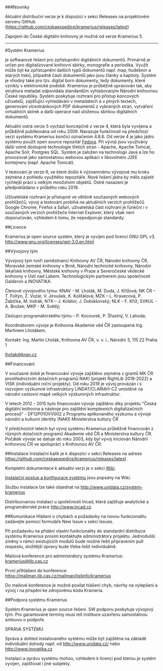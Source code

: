 ###Novinky

Aktuální distribuční verze je k dispozici v sekci Releases na projektovém serveru GitHub (https://github.com/ceskaexpedice/kramerius/releases/latest)

Zapojení do České digitální knihovny je možné od verze Kramerius 5.

----

#Systém Kramerius 

je softwarové řešení pro zpřístupnění digitálních dokumentů. Primárně je určen pro digitalizované knihovní sbírky, monografie a periodika. Využit může být ke zpřístupnění dalších typů dokumentů např. map, hudebnin a starých tisků, případně částí dokumentů jako jsou články a kapitoly. Systém je vhodný také pro tzv. digital born dokumenty, tedy dokumenty, které vznikly v elektronické podobě. Kramerius je průběžně upravován tak, aby struktura metadat odpovídala standardům vyhlašovaným Národní knihovnou České republiky. Systém poskytuje rozhraní pro přístup koncových uživatelů, zajišťující vyhledávání v metadatech a v plných textech, generování vícestránkových PDF dokumentů z vybraných stran, vytváření virtuálních sbírek a další operace nad uloženou sbírkou digitálních dokumentů.

Aktuální ostrá verze 5 vychází koncepčně z verze 4, která byla vyvíjena a průběžně publikována od roku 2009. Navazuje funkčností na předchozí verzi systému Kramerius končící označením 4.8.6. Od verze 4 je jako jádro systému použit open source repozitář [Fedora](http://www.fedora-commons.org). Při vývoji jsou využívány další volně dostupné technologie třetích stran - Apache, Apache Tomcat, Apache Solr, Postgres SQL. Systém je založen na technologii Java a lze ho provozovat jako samostatnou webovou aplikaci v libovolném J2EE kontejneru (např. Apache Tomcat).

V testování je verze 6, ve které došlo k významnému vývojové mu kroku zejména z pohledu využitého repozitáře. Nové řešení jádra by mělo zajistit rychlejší práci s velkým množstvím objektů. Ostré nasazení je předpokládáno v průběhu roku 2019.

Uživatelské rozhraní je přístupné ve většině současných webových prohlížečů, vývoj a testování probíhá na aktuálních verzích prohlížečů Google Chrome, Firefox a Safari, uživatelská část rozhraní je funkční i v současných verzích prohlížeče Internet Explorer, který však není doporučován, vzhledem k tomu, že nepodporuje standardy.

##Licence

Kramerius je open source systém, který je vyvíjen pod licencí GNU GPL v3. http://www.gnu.org/licenses/gpl-3.0.en.html

##Vývojový tým

Vývojový tým tvoří zaměstnanci Knihovny AV ČR, Národní knihovny ČR, Moravské zemské knihovny v Brně, Národní technické knihovny, Národní lékařské knihovny, Městské knihovny v Praze a Severočeské vědecké knihovny v Ústí nad Labem. Technologickým partnerem jsou společnosti Galderon a INOVATIKA.

Členové vývojového týmu:
KNAV - M. Lhoták, M. Duda, J. Křížová; 
NK ČR – T. Foltýn, Z. Vozár, V. Jiroušek, K. Košťálová; 
MZK – L. Kravecová, P. Žabička, M. Indrák; 
NTK – J. Kolátor, J. Dobiášovský; 
NLK – F. Kříž;
SVKUL - A. Brožek;
MKP - M. Světlý;

Zástupci programátorského týmu – P. Kocourek, P. Šťastný, V. Lahoda;

Koordinátorem vývoje je Knihovna Akademie věd ČR zastoupená Ing. Martinem Lhotákem.

Kontakt:
Ing. Martin Lhoták,
Knihovna AV ČR, v. v. i.,
Národní 3, 115 22 Praha 1

lhotak@knav.cz



##Financování

V současné době je financování vývoje zajištěno zejména z grantů MK ČR prostřednictvím dotačních programů NAKI (projekt RightLib 2018-2022) a VISK (individuální roční projekty). Od roku 2019 je vývoj provázán i s rozvojem výzkumné infrastruktury LINDAT/CLARIAH-CZ umístěné na národní cestovní mapě velkých výzkumných infrastruktur. 

V letech 2012 - 2015 bylo financování vývoje zajištěno díky projektu "Česká digitální knihovna a nástroje pro zajištění komplexních digitalizačních procesů" - DF12P01OVV002 z Programu aplikovaného výzkumu a vývoje národní a kulturní identity (NAKI) Ministerstva kultury ČR

V předchozích letech byl vývoj systému Kramerius průběžně financován z různých dotačních programů Akademie věd ČR a Ministerstva kultury ČR. Počátek vývoje se datuje do roku 2003, kdy byl vývoj iniciován Národní knihovnou ČR ve spolupráci s Knihovnou AV ČR. 


##Instalace
Instalační balík je k dispozici v sekci Releases na adrese https://github.com/ceskaexpedice/kramerius/releases/latest . 

Kompletní dokumentace k aktuální verzi je v sekci [Wiki](https://github.com/ceskaexpedice/kramerius/wiki).

[Instalační postup a konfigurace systému](https://github.com/ceskaexpedice/kramerius/wiki/Instalace) jsou popsány na Wiki.

Službu instalace lze také objednat na http://www.unidata.cz/system-kramerius

Distribuovanou instalaci u společnosti Incad, která zajišťuje analytické a programátorské práce http://www.incad.cz

##Komunikace
Hlášení o chybách a požadavky na novou funkcionalitu zadávejte pomocí formuláře New Issue v sekci Issues. 

Při požadavku na přidání vlastní funkcionality do standardní distribuce systému Kramerius prosím kontaktujte administrátory projektu. Jednodušší změny v rámci existujících modulů bude možné řešit připravením pull requestu, složitější úpravy bude třeba řešit individuálně.


Mailová konference pro administrátory systému Kramerius: kramerius@lib.cas.cz

První příhlášení do konference: https://mailman.lib.cas.cz/mailman/listinfo/kramerius

Do mailové konference je možné posílat hlášení chyb, návrhy na vylepšení a vývoj i na přispění ke zdrojovému kódu Krameria.


##Podpora systému Kramerius

Systém Kramerius je open source řešení. SW podporu poskytuje vývojový tým. Pro garantované termíny musí mít instituce uzavřenu samostatnou smlouvu o podpoře.

SPRÁVA SYSTÉMU

Správa a dohled instalovaného systému může být zajištěna na základě individuální dohody např. od http://www.unidata.cz/ nebo http://www.inovatika.cz

Instalaci a správu systému mohou, vzhledem k licenci pod kterou je systém vyvíjen, zajišťovat i jiné subjekty.

